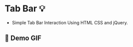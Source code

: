 # Tab Bar :bulb:  
- Simple Tab Bar Interaction Using HTML CSS and jQuery.

## :camera_flash: Demo GIF
